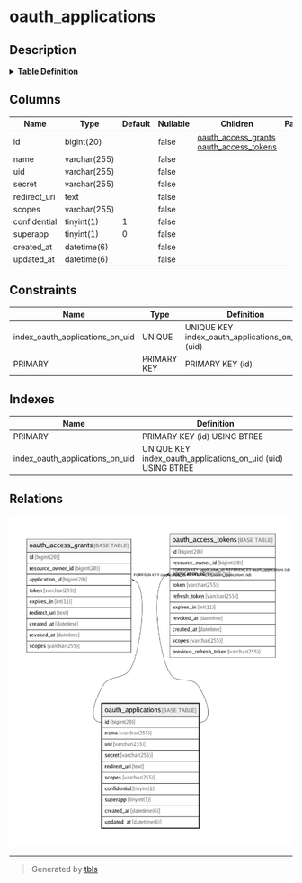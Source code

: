 # oauth_applications

## Description

<details>
<summary><strong>Table Definition</strong></summary>

```sql
CREATE TABLE `oauth_applications` (
  `id` bigint(20) NOT NULL AUTO_INCREMENT,
  `name` varchar(255) NOT NULL,
  `uid` varchar(255) NOT NULL,
  `secret` varchar(255) NOT NULL,
  `redirect_uri` text NOT NULL,
  `scopes` varchar(255) NOT NULL DEFAULT '',
  `confidential` tinyint(1) NOT NULL DEFAULT '1',
  `superapp` tinyint(1) NOT NULL DEFAULT '0',
  `created_at` datetime(6) NOT NULL,
  `updated_at` datetime(6) NOT NULL,
  PRIMARY KEY (`id`),
  UNIQUE KEY `index_oauth_applications_on_uid` (`uid`)
) ENGINE=InnoDB DEFAULT CHARSET=utf8mb4 COLLATE=utf8mb4_0900_ai_ci
```

</details>

## Columns

| Name | Type | Default | Nullable | Children | Parents | Comment |
| ---- | ---- | ------- | -------- | -------- | ------- | ------- |
| id | bigint(20) |  | false | [oauth_access_grants](oauth_access_grants.md) [oauth_access_tokens](oauth_access_tokens.md) |  |  |
| name | varchar(255) |  | false |  |  |  |
| uid | varchar(255) |  | false |  |  |  |
| secret | varchar(255) |  | false |  |  |  |
| redirect_uri | text |  | false |  |  |  |
| scopes | varchar(255) |  | false |  |  |  |
| confidential | tinyint(1) | 1 | false |  |  |  |
| superapp | tinyint(1) | 0 | false |  |  |  |
| created_at | datetime(6) |  | false |  |  |  |
| updated_at | datetime(6) |  | false |  |  |  |

## Constraints

| Name | Type | Definition |
| ---- | ---- | ---------- |
| index_oauth_applications_on_uid | UNIQUE | UNIQUE KEY index_oauth_applications_on_uid (uid) |
| PRIMARY | PRIMARY KEY | PRIMARY KEY (id) |

## Indexes

| Name | Definition |
| ---- | ---------- |
| PRIMARY | PRIMARY KEY (id) USING BTREE |
| index_oauth_applications_on_uid | UNIQUE KEY index_oauth_applications_on_uid (uid) USING BTREE |

## Relations

![er](oauth_applications.png)

---

> Generated by [tbls](https://github.com/k1LoW/tbls)
